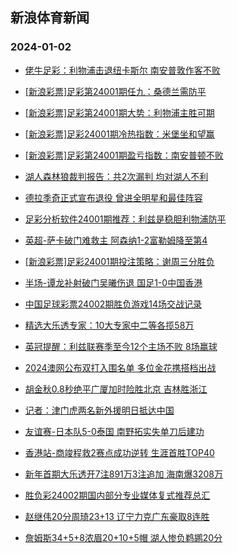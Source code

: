 ## 新浪体育新闻 
### 2024-01-02

+ [佬牛足彩：利物浦击退纽卡斯尔 南安普敦作客不败](https://sports.sina.com.cn/l/2024-01-01/doc-imzzyqqk6911956.shtml)

+ [[新浪彩票]足彩第24001期任九：桑德兰需防平](https://sports.sina.com.cn/l/2024-01-01/doc-imzzyqqi0135770.shtml)

+ [[新浪彩票]足彩第24001期大势：利物浦主胜可期](https://sports.sina.com.cn/l/2024-01-01/doc-imzzyqqe0426414.shtml)

+ [[新浪彩票]足彩24001期冷热指数：米堡坐和望赢](https://sports.sina.com.cn/l/2024-01-01/doc-imzzykhf2762137.shtml)

+ [[新浪彩票]足彩第24001期盈亏指数：南安普顿不败](https://sports.sina.com.cn/l/2024-01-01/doc-imzzyqqk6913862.shtml)

+ [湖人森林狼裁判报告：共2次漏判 均对湖人不利](https://sports.sina.com.cn/basketball/nba/2024-01-01/doc-imzzyqqk6907793.shtml)

+ [德拉季奇正式宣布退役 曾进全明星和最佳阵容](https://sports.sina.com.cn/basketball/nba/2024-01-01/doc-imzzyqqe0420233.shtml)

+ [足彩分析软件24001期推荐：利兹是稳胆利物浦防平](https://sports.sina.com.cn/l/2024-01-01/doc-imzzykhn7029504.shtml)

+ [英超-萨卡破门难救主 阿森纳1-2富勒姆降至第4](https://sports.sina.com.cn/g/pl/2024-01-01/doc-imzzykhh0543266.shtml)

+ [[新浪彩票]足彩24001期投注策略：谢周三分胜负](https://sports.sina.com.cn/l/2024-01-01/doc-imzzyqqi0136296.shtml)

+ [半场-谭龙补射破门吴曦伤退 国足1-0中国香港](https://sports.sina.com.cn/china/national/2024-01-01/doc-imzzzwip9772889.shtml)

+ [中国足球彩票24002期胜负游戏14场交战记录](https://sports.sina.com.cn/l/2024-01-01/doc-imzzykhn7029990.shtml)

+ [精选大乐透专家：10大专家中二等各揽58万](https://sports.sina.com.cn/l/2024-01-01/doc-imzzyuvz2542896.shtml)

+ [英冠提醒：利兹联赛季至今12个主场不败 8场赢球](https://sports.sina.com.cn/l/2024-01-01/doc-imzzyqqi0129616.shtml)

+ [2024澳网公布双打入围名单 多位金花携搭档出战](https://sports.sina.com.cn/tennis/china/2023-12-23/doc-imzzxtkq0897537.shtml)

+ [胡金秋0.8秒绝平广厦加时险胜北京 吉林胜浙江](https://sports.sina.com.cn/basketball/cba/2024-01-01/doc-imzzzwiu6246148.shtml)

+ [记者：津门虎两名新外援明日抵达中国](https://sports.sina.com.cn/china/j/2024-01-01/doc-imzzzrzu9588592.shtml)

+ [友谊赛-日本队5-0泰国 南野拓实失单刀后建功](https://sports.sina.com.cn/china/asia/2024-01-01/doc-imzzzfna6583199.shtml)

+ [香港站-商竣程救2赛点成功逆转 生涯首胜TOP40](https://sports.sina.com.cn/tennis/china/2024-01-01/doc-imzzzrzu9588925.shtml)

+ [新年首期大乐透开7注891万3注追加 海南爆3208万](https://sports.sina.com.cn/l/2024-01-01/doc-imzzzwip9771076.shtml)

+ [胜负彩24002期国内部分专业媒体复式推荐总汇](https://sports.sina.com.cn/l/2024-01-01/doc-imzzzfmv2310187.shtml)

+ [赵继伟20分周琦23+13 辽宁力克广东豪取8连胜](https://sports.sina.com.cn/basketball/cba/2024-01-01/doc-imzzzwiv9090788.shtml)

+ [詹姆斯34+5+8浓眉20+10+5帽 湖人惨负鹈鹕20分](https://sports.sina.com.cn/basketball/nba/2024-01-01/doc-imzzyuwa0310904.shtml)

